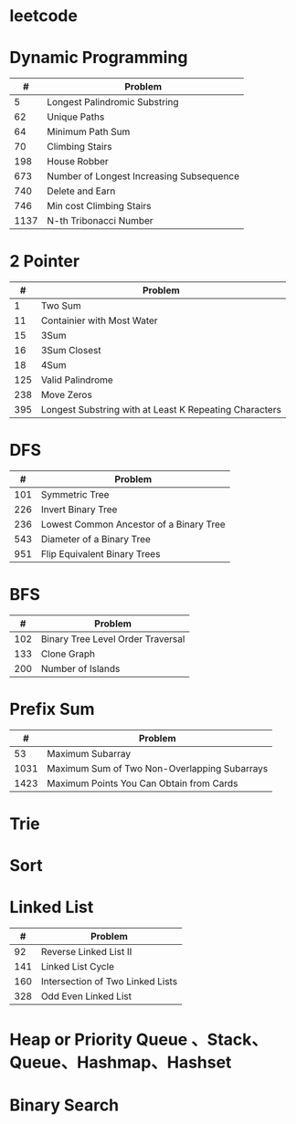 # leetcode

# Dynamic Programming
| # | Problem                    |
|---|----------------------------|
| 5 | Longest Palindromic Substring |
| 62 | Unique Paths                |
| 64 | Minimum Path Sum            |
| 70 | Climbing Stairs             |
| 198 | House Robber                |
| 673 | Number of Longest Increasing Subsequence |
| 740 | Delete and Earn             |
| 746 | Min cost Climbing Stairs    |
| 1137 | N-th Tribonacci Number      |

# 2 Pointer
| # | Problem                    |
|---|----------------------------|
| 1 | Two Sum |
| 11 | Containier with Most Water |
| 15 | 3Sum |
| 16 | 3Sum Closest |
| 18 | 4Sum |
| 125 | Valid Palindrome |
| 238 | Move Zeros |
| 395 | Longest Substring with at Least K Repeating Characters |



# DFS
| # | Problem                    |
|---|----------------------------|
| 101 | Symmetric Tree |
| 226 | Invert Binary Tree |
| 236 | Lowest Common Ancestor of a Binary Tree |
| 543 | Diameter of a Binary Tree |
| 951 | Flip Equivalent Binary Trees |


# BFS
| # | Problem                    |
|---|----------------------------|
| 102 | Binary Tree Level Order Traversal |
| 133 | Clone Graph |
| 200 | Number of Islands |


# Prefix Sum
| # | Problem                    |
|---|----------------------------|
| 53 | Maximum Subarray |
| 1031 | Maximum Sum of Two Non-Overlapping Subarrays |
| 1423 | Maximum Points You Can Obtain from Cards |

# Trie

# Sort

# Linked List
| # | Problem                    |
|---|----------------------------|
| 92 | Reverse Linked List II |
| 141 | Linked List Cycle           |
| 160 | Intersection of Two Linked Lists            |
| 328 | Odd Even Linked List           |
 

# Heap or Priority Queue 、Stack、Queue、Hashmap、Hashset

# Binary Search


